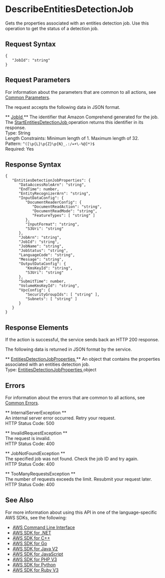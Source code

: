 # DescribeEntitiesDetectionJob<a name="API_DescribeEntitiesDetectionJob"></a>

Gets the properties associated with an entities detection job\. Use this operation to get the status of a detection job\.

## Request Syntax<a name="API_DescribeEntitiesDetectionJob_RequestSyntax"></a>

```
{
   "JobId": "string"
}
```

## Request Parameters<a name="API_DescribeEntitiesDetectionJob_RequestParameters"></a>

For information about the parameters that are common to all actions, see [Common Parameters](CommonParameters.md)\.

The request accepts the following data in JSON format\.

 ** [ JobId ](#API_DescribeEntitiesDetectionJob_RequestSyntax) **   <a name="comprehend-DescribeEntitiesDetectionJob-request-JobId"></a>
The identifier that Amazon Comprehend generated for the job\. The [ StartEntitiesDetectionJob ](API_StartEntitiesDetectionJob.md) operation returns this identifier in its response\.  
Type: String  
Length Constraints: Minimum length of 1\. Maximum length of 32\.  
Pattern: `^([\p{L}\p{Z}\p{N}_.:/=+\-%@]*)$`   
Required: Yes

## Response Syntax<a name="API_DescribeEntitiesDetectionJob_ResponseSyntax"></a>

```
{
   "EntitiesDetectionJobProperties": { 
      "DataAccessRoleArn": "string",
      "EndTime": number,
      "EntityRecognizerArn": "string",
      "InputDataConfig": { 
         "DocumentReaderConfig": { 
            "DocumentReadAction": "string",
            "DocumentReadMode": "string",
            "FeatureTypes": [ "string" ]
         },
         "InputFormat": "string",
         "S3Uri": "string"
      },
      "JobArn": "string",
      "JobId": "string",
      "JobName": "string",
      "JobStatus": "string",
      "LanguageCode": "string",
      "Message": "string",
      "OutputDataConfig": { 
         "KmsKeyId": "string",
         "S3Uri": "string"
      },
      "SubmitTime": number,
      "VolumeKmsKeyId": "string",
      "VpcConfig": { 
         "SecurityGroupIds": [ "string" ],
         "Subnets": [ "string" ]
      }
   }
}
```

## Response Elements<a name="API_DescribeEntitiesDetectionJob_ResponseElements"></a>

If the action is successful, the service sends back an HTTP 200 response\.

The following data is returned in JSON format by the service\.

 ** [ EntitiesDetectionJobProperties ](#API_DescribeEntitiesDetectionJob_ResponseSyntax) **   <a name="comprehend-DescribeEntitiesDetectionJob-response-EntitiesDetectionJobProperties"></a>
An object that contains the properties associated with an entities detection job\.  
Type: [ EntitiesDetectionJobProperties ](API_EntitiesDetectionJobProperties.md) object

## Errors<a name="API_DescribeEntitiesDetectionJob_Errors"></a>

For information about the errors that are common to all actions, see [Common Errors](CommonErrors.md)\.

 ** InternalServerException **   
An internal server error occurred\. Retry your request\.  
HTTP Status Code: 500

 ** InvalidRequestException **   
The request is invalid\.  
HTTP Status Code: 400

 ** JobNotFoundException **   
The specified job was not found\. Check the job ID and try again\.  
HTTP Status Code: 400

 ** TooManyRequestsException **   
The number of requests exceeds the limit\. Resubmit your request later\.  
HTTP Status Code: 400

## See Also<a name="API_DescribeEntitiesDetectionJob_SeeAlso"></a>

For more information about using this API in one of the language\-specific AWS SDKs, see the following:
+  [ AWS Command Line Interface](https://docs.aws.amazon.com/goto/aws-cli/comprehend-2017-11-27/DescribeEntitiesDetectionJob) 
+  [ AWS SDK for \.NET](https://docs.aws.amazon.com/goto/DotNetSDKV3/comprehend-2017-11-27/DescribeEntitiesDetectionJob) 
+  [ AWS SDK for C\+\+](https://docs.aws.amazon.com/goto/SdkForCpp/comprehend-2017-11-27/DescribeEntitiesDetectionJob) 
+  [ AWS SDK for Go](https://docs.aws.amazon.com/goto/SdkForGoV1/comprehend-2017-11-27/DescribeEntitiesDetectionJob) 
+  [ AWS SDK for Java V2](https://docs.aws.amazon.com/goto/SdkForJavaV2/comprehend-2017-11-27/DescribeEntitiesDetectionJob) 
+  [ AWS SDK for JavaScript](https://docs.aws.amazon.com/goto/AWSJavaScriptSDK/comprehend-2017-11-27/DescribeEntitiesDetectionJob) 
+  [ AWS SDK for PHP V3](https://docs.aws.amazon.com/goto/SdkForPHPV3/comprehend-2017-11-27/DescribeEntitiesDetectionJob) 
+  [ AWS SDK for Python](https://docs.aws.amazon.com/goto/boto3/comprehend-2017-11-27/DescribeEntitiesDetectionJob) 
+  [ AWS SDK for Ruby V3](https://docs.aws.amazon.com/goto/SdkForRubyV3/comprehend-2017-11-27/DescribeEntitiesDetectionJob) 